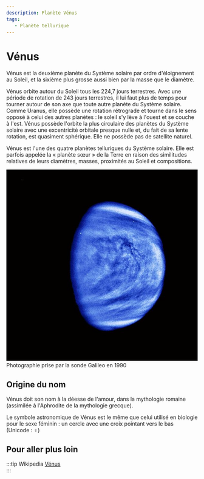 ```yaml
---
description: Planète Vénus
tags:
   - Planète tellurique
---
```


# Vénus

Vénus est la deuxième planète du Système solaire par ordre d'éloignement au Soleil, et la sixième plus grosse aussi bien par la masse que le diamètre. 

Vénus orbite autour du Soleil tous les 224,7 jours terrestres. Avec une période de rotation de 243 jours terrestres, il lui faut plus de temps pour tourner autour de son axe que toute autre planète du Système solaire. Comme Uranus, elle possède une rotation rétrograde et tourne dans le sens opposé à celui des autres planètes : le soleil s'y lève à l'ouest et se couche à l'est. Vénus possède l'orbite la plus circulaire des planètes du Système solaire avec une excentricité orbitale presque nulle et, du fait de sa lente rotation, est quasiment sphérique. Elle ne possède pas de satellite naturel.

Vénus est l'une des quatre planètes telluriques du Système solaire. Elle est parfois appelée la « planète sœur » de la Terre en raison des similitudes relatives de leurs diamètres, masses, proximités au Soleil et compositions.


![](../../files/Venus_Cloud_Patterns.jpg)  
Photographie prise par la sonde Galileo en 1990

## Origine du nom

Vénus doit son nom à la déesse de l'amour, dans la mythologie romaine (assimilée à l'Aphrodite de la mythologie grecque). 

Le symbole astronomique de Vénus est le même que celui utilisé en biologie pour le sexe féminin : un cercle avec une croix pointant vers le bas (Unicode : ♀)

## Pour aller plus loin

:::tip Wikipedia
[Vénus](https://fr.wikipedia.org/wiki/Vénus_(planète))  
:::

